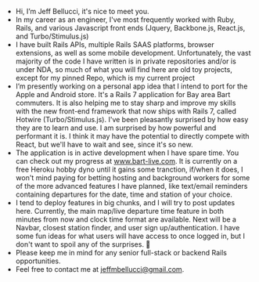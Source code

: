 - Hi, I’m Jeff Bellucci, it's nice to meet you.
- In my career as an engineer, I've most frequently worked with Ruby, Rails, and various Javascript front ends (Jquery, Backbone.js, React.js, and Turbo/Stimulus.js)
- I have built Rails APIs, multiple Rails SAAS platforms, browser extensions, as well as some mobile development.  Unfortunately, the vast majority of the code I have written is in private repositories and/or is under NDA, so much of what you will find here are old toy projects, except for my pinned Repo, which is my current project
- I’m presently working on a personal app idea that I intend to port for the Apple and Android store.  It's a Rails 7 application for Bay area Bart commuters.  It is also helping me to stay sharp and improve my skills with the new front-end framework that now ships with Rails 7, called Hotwire (Turbo/Stimulus.js). I've been pleasantly surprised by how easy they are to learn and use.  I am surprised by how powerful and performant it is.  I think  it may have the potential to directly compete with React, but we'll have to wait and see, since it's so new. 
- The application is in active development when I have spare time. You can check out my progress at www.bart-live.com. It is currently on a free Heroku hobby dyno until it gains some tranction, if/when it does, I won't mind paying for betting hosting and background workers for some of the more advanced features I have planned, like text/email reminders containing departures for the date, time and station of your choice.
- I tend to deploy features in big chunks, and I will try to post updates here.  Currently, the main map/live departure time feature in both minutes from now and clock time format are available.  Next will be a Navbar, closest station finder, and user sign up/authentication.  I have some fun ideas for what users will have access to once logged in, but I don't want to spoil any of the surprises. 🎉
- Please keep me in mind for any senior full-stack or backend Rails opportunities.
- Feel free to contact me at jeffmbellucci@gmail.com.
<!---
jeffmbellucci/jeffmbellucci is a ✨ special ✨ repository because its `README.md` (this file) appears on your GitHub profile.
You can click the Preview link to take a look at your changes.
--->
